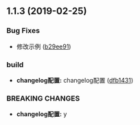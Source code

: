 <a name="1.1.3"></a>
## 1.1.3 (2019-02-25)


### Bug Fixes

* 修改示例 ([b29ee91](https://github.com/tinper-bee/bee-badge/commit/b29ee91))


### build

* **changelog配置:** changelog配置 ([dfb1431](https://github.com/tinper-bee/bee-badge/commit/dfb1431))


### BREAKING CHANGES

* **changelog配置:** y



